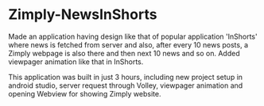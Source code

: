 # Zimply-NewsInShorts

Made an application having design like that of popular application 'InShorts' where news is fetched from server and also, after every 10 news posts, a Zimply webpage is also there and then next 10 news and so on. Added viewpager animation like that in InShorts.

This application was built in just 3 hours, including new project setup in android studio, server request through Volley, viewpager animation and opening Webview for showing Zimply website.
